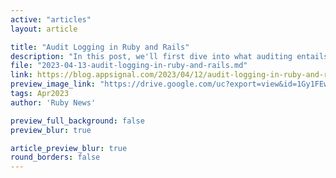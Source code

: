 ```yaml
---
active: "articles"
layout: article

title: "Audit Logging in Ruby and Rails"
description: "In this post, we'll first dive into what auditing entails and what to consider when audit logging. We'll then explore some options for implementing audit logs, including PaperTrail, Audited, AuditLog, AppSignal, and a custom implementation."
file: "2023-04-13-audit-logging-in-ruby-and-rails.md"
link: https://blog.appsignal.com/2023/04/12/audit-logging-in-ruby-and-rails.html
preview_image_link: "https://drive.google.com/uc?export=view&id=1Gy1FEwfOhh3ENEL_CvshLzcW57cu-liN"
tags: Apr2023
author: 'Ruby News'

preview_full_background: false
preview_blur: true

article_preview_blur: true
round_borders: false
---
```

